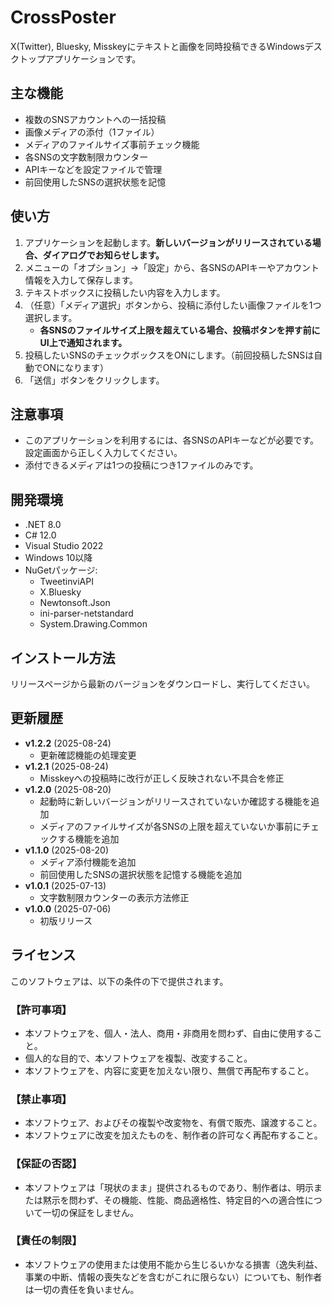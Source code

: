 ﻿# CrossPoster

X(Twitter), Bluesky, Misskeyにテキストと画像を同時投稿できるWindowsデスクトップアプリケーションです。

## 主な機能

-   複数のSNSアカウントへの一括投稿
-   画像メディアの添付（1ファイル）
-   メディアのファイルサイズ事前チェック機能
-   各SNSの文字数制限カウンター
-   APIキーなどを設定ファイルで管理
-   前回使用したSNSの選択状態を記憶

## 使い方

1.  アプリケーションを起動します。**新しいバージョンがリリースされている場合、ダイアログでお知らせします。**
2.  メニューの「オプション」→「設定」から、各SNSのAPIキーやアカウント情報を入力して保存します。
3.  テキストボックスに投稿したい内容を入力します。
4.  （任意）「メディア選択」ボタンから、投稿に添付したい画像ファイルを1つ選択します。
    -   **各SNSのファイルサイズ上限を超えている場合、投稿ボタンを押す前にUI上で通知されます。**
5.  投稿したいSNSのチェックボックスをONにします。（前回投稿したSNSは自動でONになります）
6.  「送信」ボタンをクリックします。

## 注意事項

-   このアプリケーションを利用するには、各SNSのAPIキーなどが必要です。設定画面から正しく入力してください。
-   添付できるメディアは1つの投稿につき1ファイルのみです。

## 開発環境
-   .NET 8.0
-   C# 12.0
-   Visual Studio 2022
-   Windows 10以降
-   NuGetパッケージ:
    -   TweetinviAPI
    -   X.Bluesky
    -   Newtonsoft.Json
    -   ini-parser-netstandard
    -   System.Drawing.Common

## インストール方法
リリースページから最新のバージョンをダウンロードし、実行してください。


## 更新履歴
-   **v1.2.2** (2025-08-24)
    -   更新確認機能の処理変更
-   **v1.2.1** (2025-08-24)
    -   Misskeyへの投稿時に改行が正しく反映されない不具合を修正
-   **v1.2.0** (2025-08-20)
    -   起動時に新しいバージョンがリリースされていないか確認する機能を追加
    -   メディアのファイルサイズが各SNSの上限を超えていないか事前にチェックする機能を追加
-   **v1.1.0** (2025-08-20)
    -   メディア添付機能を追加
    -   前回使用したSNSの選択状態を記憶する機能を追加
-   **v1.0.1** (2025-07-13)
    -   文字数制限カウンターの表示方法修正
-   **v1.0.0** (2025-07-06)
    -   初版リリース

## ライセンス
このソフトウェアは、以下の条件の下で提供されます。

### 【許可事項】
- 本ソフトウェアを、個人・法人、商用・非商用を問わず、自由に使用すること。
- 個人的な目的で、本ソフトウェアを複製、改変すること。
- 本ソフトウェアを、内容に変更を加えない限り、無償で再配布すること。
### 【禁止事項】
- 本ソフトウェア、およびその複製や改変物を、有償で販売、譲渡すること。
- 本ソフトウェアに改変を加えたものを、制作者の許可なく再配布すること。
### 【保証の否認】
- 本ソフトウェアは「現状のまま」提供されるものであり、制作者は、明示または黙示を問わず、その機能、性能、商品適格性、特定目的への適合性について一切の保証をしません。
### 【責任の制限】
- 本ソフトウェアの使用または使用不能から生じるいかなる損害（逸失利益、事業の中断、情報の喪失などを含むがこれに限らない）についても、制作者は一切の責任を負いません。